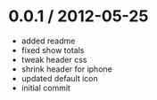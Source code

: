 
0.0.1 / 2012-05-25 
==================

  * added readme
  * fixed show totals
  * tweak header css
  * shrink header for iphone
  * updated default icon
  * initial commit
